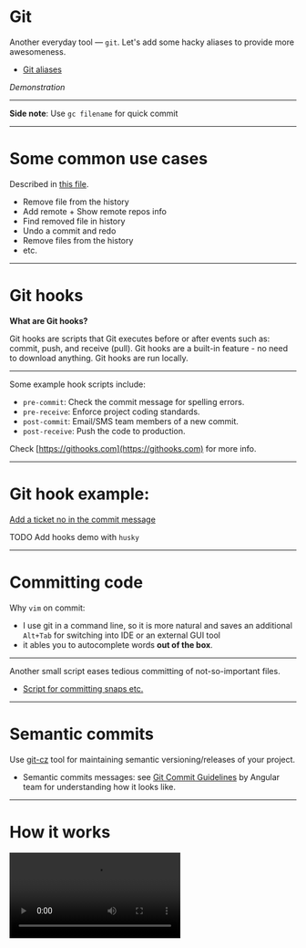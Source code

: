 # Git
Another everyday tool — `git`. Let's add some hacky aliases to provide more awesomeness.
+ [Git aliases](https://github.com/8kto/dev-scritps/blob/master/env/git/aliases.md)

*Demonstration*


---
**Side note**: Use `gc filename` for quick commit


---
# Some common use cases
Described in [this file](https://github.com/8kto/dev-scritps/blob/master/git/git-commands.md).
+ Remove file from the history
+ Add remote + Show remote repos info
+ Find removed file in history
+ Undo a commit and redo
+ Remove files from the history
+ etc.


---
# Git hooks

**What are Git hooks?**

Git hooks are scripts that Git executes before or after events such as: commit, push, and receive (pull). 
Git hooks are a built-in feature - no need to download anything. Git hooks are run locally.


---
Some example hook scripts include:
+ `pre-commit`: Check the commit message for spelling errors.
+ `pre-receive`: Enforce project coding standards.
+ `post-commit`: Email/SMS team members of a new commit.
+ `post-receive`: Push the code to production.

Check [https://githooks.com](https://githooks.com) for more info.


---
# Git hook example: 
[Add a ticket no in the commit message](https://github.com/8kto/dev-scritps/blob/master/bash/git/hooks/prepare-commit-msg)

TODO Add hooks demo with `husky`


---
# Committing code
Why `vim` on commit:
+ I use git in a command line, so it is more natural and saves an additional `Alt+Tab` for switching into IDE or an external GUI tool
+ it ables you to autocomplete words __out of the box__.


---
Another small script eases tedious committing of not-so-important files. 
+ [Script for committing snaps etc.](https://github.com/8kto/dev-scritps/blob/master/bash/git/commit-test-artifacts.sh)


---
# Semantic commits
Use [git-cz](https://github.com/commitizen/cz-cli) tool for maintaining semantic versioning/releases of your project.
+ Semantic commits messages: see [Git Commit Guidelines](https://github.com/angular/angular.js/blob/master/DEVELOPERS.md#-git-commit-guidelines) by Angular team for understanding how it looks like.


---
# How it works
<video controls autoplay>
  <source src="semantic-commits.mkv" type="video/mp4">
  Your browser does not support the video tag.
</video>

